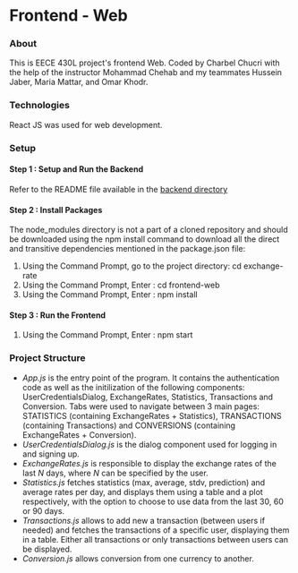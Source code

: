 # Frontend - Web

### About
This is EECE 430L project's frontend Web. Coded by Charbel Chucri with the help of the instructor Mohammad Chehab and my teammates Hussein Jaber, Maria Mattar, and Omar Khodr.

### Technologies
React JS was used for web development.

### Setup

#### Step 1 : Setup and Run the Backend
Refer to the README file available in the [backend directory](https://github.com/OmarKhodr/exchange-rate/tree/main/backend)

#### Step 2 : Install Packages
The node_modules directory is not a part of a cloned repository and should be downloaded using the npm install command to download all the direct and transitive dependencies mentioned in the package.json file:
1. Using the Command Prompt, go to the project directory: cd exchange-rate
2. Using the Command Prompt, Enter : cd frontend-web
3. Using the Command Prompt, Enter : npm install

#### Step 3 : Run the Frontend
1. Using the Command Prompt, Enter : npm start

### Project Structure

* *App.js* is the entry point of the program. It contains the authentication code as well as the initilization of the following components: UserCredentialsDialog, ExchangeRates, Statistics, Transactions and Conversion.
Tabs were used to navigate between 3 main pages: STATISTICS (containing ExchangeRates + Statistics), TRANSACTIONS (containing Transactions) and CONVERSIONS (containing ExchangeRates + Conversion).
* *UserCredentialsDialog.js* is the dialog component used for logging in and signing up.
* *ExchangeRates.js* is responsible to display the exchange rates of the last *N* days, where *N* can be specified by the user.
* *Statistics.js* fetches statistics (max, average, stdv, prediction) and average rates per day, and displays them using a table and a plot respectively, with the option to choose to use data from the last 30, 60 or 90 days.
* *Transactions.js* allows to add new a transaction (between users if needed) and fetches the transactions of a specific user, displaying them in a table. Either all transactions or only transactions between users can be displayed.
* *Conversion.js* allows conversion from one currency to another.
